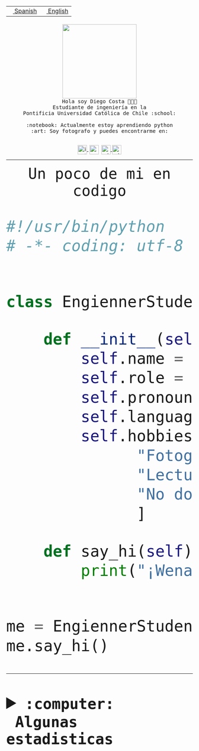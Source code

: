 <table border="0"  align="right">
 <tr><td><a href="README.md"><img src="https://upload.wikimedia.org/wikipedia/commons/thumb/8/89/Bandera_de_Espa%C3%B1a.svg/1200px-Bandera_de_Espa%C3%B1a.svg.png" height="10"> Spanish</a></td>
 <td><a href="README.en.md"><img src="https://upload.wikimedia.org/wikipedia/commons/a/a4/Flag_of_the_United_States.svg" height="10"> English</a></td></tr>
</table><br><br><br>


<p align="center">
  <img src="https://github.com/diegocostares/diegocostares/blob/main/Images/aaa2.gif?raw=true" height="200px" weight="200px">
  <br><samp>
    Hola soy Diego Costa 👨🏻‍💻<br>
    Estudiante de ingeniería en la <br>
    Pontificia Universidad Católica de Chile :school:<br>
  <br>
    :notebook: Actualmente estoy aprendiendo python <br>
    :art: Soy fotografo y puedes encontrarme en: <br>
  <br></samp>
  
</p>

<p align="center">
   <a href="https://instagram.com/diegocosta_no" target="blank">
    <img 
    align="center" src="https://cdn.jsdelivr.net/npm/simple-icons@3.0.1/icons/instagram.svg" alt="instagram" height="25px" width="25px" />
  </a>
  <a style="border: 3px solid; color: white;"href="https://t.me/diegocosta_no" target="blank">
  <img
  align="center" alt="Telegram" width="25px" src="https://icons-for-free.com/iconfiles/png/512/Telegram-1324888767380505522.png" />
</a>
<a href="https://api.whatsapp.com/send?phone=56971897835&text=Hola!" target="blank">
  <img
  align="center" alt="wtsp" width="25px" src="https://img.icons8.com/pastel-glyph/2x/whatsapp--v2.png" />
</a>
<a href="https://www.linkedin.com/in/diego-costa-786249213/" target="blank">
  <img
  align="center" alt="wtsp" width="25px" src="https://img.icons8.com/metro/452/linkedin.png" />
</a>

  </a>
</p>

---


<p align="center"><font size="25"><samp>Un poco de mi en codigo</samp></front></p>


```python
#!/usr/bin/python
# -*- coding: utf-8 -*-


class EngiennerStudent:

    def __init__(self):
        self.name = "Diego Costa"
        self.role = "Estudiante"
        self.pronouns = "he/him"
        self.language_spoken = ["es_CL", "en_US"]
        self.hobbies = [
              "Fotografia",
              "Lectura",
              "No dormir",
              ]

    def say_hi(self):
        print("¡Wena mundo!")


me = EngiennerStudent()
me.say_hi()
```
---
<details>
  <summary><b><samp>:computer: &nbsp;Algunas estadisticas</samp></b></summary>
  <br/></p>

<!--START_SECTION:waka-->
![Code Time](http://img.shields.io/badge/Code%20Time-1%2C053%20hrs%208%20mins-blue)

**Soy nocturno 🦉** 

```text
🌞 Mañana                 47 commits          ░░░░░░░░░░░░░░░░░░░░░░░░░   01.41 % 
🌆 Día                    1056 commits        ████████░░░░░░░░░░░░░░░░░   31.70 % 
🌃 Tarde                  1436 commits        ███████████░░░░░░░░░░░░░░   43.11 % 
🌙 Noche                  792 commits         ██████░░░░░░░░░░░░░░░░░░░   23.78 % 
```
📅 **Soy más productivo los Martes** 

```text
Lunes                    520 commits         ████░░░░░░░░░░░░░░░░░░░░░   15.61 % 
Martes                   602 commits         █████░░░░░░░░░░░░░░░░░░░░   18.07 % 
Miércoles                443 commits         ███░░░░░░░░░░░░░░░░░░░░░░   13.30 % 
Jueves                   520 commits         ████░░░░░░░░░░░░░░░░░░░░░   15.61 % 
Viernes                  466 commits         ███░░░░░░░░░░░░░░░░░░░░░░   13.99 % 
Sábado                   293 commits         ██░░░░░░░░░░░░░░░░░░░░░░░   08.80 % 
Domingo                  487 commits         ████░░░░░░░░░░░░░░░░░░░░░   14.62 % 
```


📊 **Esta semana me dediqué a** 

```text
🐱‍💻 Proyectos: 
2023-1-S4-Grupo2-Backend 14 hrs 23 mins      ████████████░░░░░░░░░░░░░   47.35 % 
2023-1-S4-Grupo2-IA      7 hrs 24 mins       ██████░░░░░░░░░░░░░░░░░░░   24.34 % 
2023-1-S4-Grupo2-Scraper 3 hrs 57 mins       ███░░░░░░░░░░░░░░░░░░░░░░   13.04 % 
2023-1-S4-Grupo2-Frontend3 hrs 3 mins        ███░░░░░░░░░░░░░░░░░░░░░░   10.07 % 
proyecto-grupo-31        1 hr 33 mins        █░░░░░░░░░░░░░░░░░░░░░░░░   05.13 % 
```


 Last Updated on 13/06/2023 18:23:14 UTC
<!--END_SECTION:waka-->
  
  

<p align="center"> <img src="https://github-readme-stats.vercel.app/api?username=diegocostares&show_icons=true&theme=ayu-mirage" alt="abhisheknaiidu" /></p>
 
</details>
